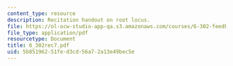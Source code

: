 ```yaml
---
content_type: resource
description: Recitation handout on root locus.
file: https://ol-ocw-studio-app-qa.s3.amazonaws.com/courses/6-302-feedback-systems-spring-2007/5b85196251fed3cd56a72a13e49bec5e_6_302rec7.pdf
file_type: application/pdf
resourcetype: Document
title: 6_302rec7.pdf
uid: 5b851962-51fe-d3cd-56a7-2a13e49bec5e
---
```

